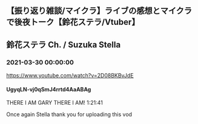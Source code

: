 ## 【振り返り雑談/マイクラ】ライブの感想とマイクラで後夜トーク【鈴花ステラ/Vtuber】
## 鈴花ステラ Ch. / Suzuka Stella
### 2021-03-30 00:00:00
https://www.youtube.com/watch?v=2D08BKBvJdE
#### UgyqLN-vj0qSmJ4rrtd4AaABAg
THERE I AM GARY THERE I AM! 1:21:41 

Once again Stella thank you for uploading this vod

